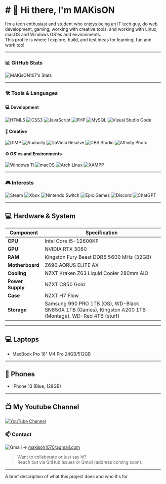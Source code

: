 # # 👋 Hi there, I'm **MAKisON**

I’m a tech enthusiast and student who enjoys being an IT tech guy, do web development, gaming, working with creative tools, and working with Linux, macOS and Windows OS'es and environments.  
This profile is where I explore, build, and test ideas for learning, fun and work too!

---

### 📊 GitHub Stats

![MAKisON107's Stats](https://github-readme-stats.vercel.app/api?username=MAKisON107&theme=vue-dark&show_icons=true&hide_border=true&count_private=true)

---

### 🛠️ Tools & Languages

#### 💻 Development
![HTML5](https://img.shields.io/badge/HTML5-E34F26?style=for-the-badge&logo=html5&logoColor=white)
![CSS3](https://img.shields.io/badge/CSS3-1572B6?style=for-the-badge&logo=css3&logoColor=white)
![JavaScript](https://img.shields.io/badge/JavaScript-323330?style=for-the-badge&logo=javascript&logoColor=F7DF1E)
![PHP](https://img.shields.io/badge/PHP-777BB4?style=for-the-badge&logo=php&logoColor=white)
![MySQL](https://img.shields.io/badge/MySQL-005C84?style=for-the-badge&logo=mysql&logoColor=white)
![Visual Studio Code](https://img.shields.io/badge/VS%20Code-0078D4?style=for-the-badge&logo=visual-studio-code&logoColor=white)

#### 🎨 Creative
![GIMP](https://img.shields.io/badge/GIMP-5C5543?style=for-the-badge&logo=gimp&logoColor=white)
![Audacity](https://img.shields.io/badge/Audacity-0000CC?style=for-the-badge&logo=audacity&logoColor=white)
![DaVinci Resolve](https://img.shields.io/badge/DaVinci_Resolve-1A1A1A?style=for-the-badge&logo=daVinci-resolve&logoColor=white)
![OBS Studio](https://img.shields.io/badge/OBS_Studio-302E31?style=for-the-badge&logo=obsstudio&logoColor=white)
![Affinity Photo](https://img.shields.io/badge/Affinity_Photo-7E4DD2?style=for-the-badge&logo=affinity-photo&logoColor=white)



#### ⚙️ OS'es and Environments
![Windows 11](https://img.shields.io/badge/Windows_11-0078d4?style=for-the-badge&logo=windows-11&logoColor=white)
![macOS](https://img.shields.io/badge/mac%20os-000000?style=for-the-badge&logo=apple&logoColor=white)
![Arch Linux](https://img.shields.io/badge/Arch_Linux-1793D1?style=for-the-badge&logo=arch-linux&logoColor=white)
![XAMPP](https://img.shields.io/badge/Xampp-F37623?style=for-the-badge&logo=xampp&logoColor=white)

---

### 🎮 Interests

![Steam](https://img.shields.io/badge/Steam-000000?style=for-the-badge&logo=steam&logoColor=white)
![Xbox](https://img.shields.io/badge/Xbox-107C10?style=for-the-badge&logo=xbox&logoColor=white)
![Nintendo Switch](https://img.shields.io/badge/Nintendo_Switch-E60012?style=for-the-badge&logo=nintendo-switch&logoColor=white)
![Epic Games](https://img.shields.io/badge/Epic%20Games-313131?style=for-the-badge&logo=Epic%20Games&logoColor=white)
![Discord](https://img.shields.io/badge/Discord-5865F2?style=for-the-badge&logo=discord&logoColor=white)
![ChatGPT](https://img.shields.io/badge/ChatGPT-74aa9c?style=for-the-badge&logo=openai&logoColor=white)

---
## 💻 Hardware & System

| Component          | Specification                   |
|--------------------|--------------------------------|
| **CPU**            | Intel Core i5-12600KF           |
| **GPU**            | NVIDIA RTX 3060                 |
| **RAM**            | Kingston Fury Beast DDR5 5600 MHz (32GB) |
| **Motherboard**    | Z690 AORUS ELITE AX             |
| **Cooling**        | NZXT Kraken Z63 Liquid Cooler 280mm AIO |
| **Power Supply**   | NZXT C850 Gold                  |
| **Case**           | NZXT H7 Flow                   |
| **Storage**        | Samsung 990 PRO 1TB (OS), WD-Black SN850X 1TB (Games), Kingston A200 1TB (Montage), WD-Red 4TB (stuff)       |

---

## 💻 Laptops

- MacBook Pro 16" M4 Pro 24GB/512GB

---

## 📱 Phones

- iPhone 13 (Blue, 128GB) 

---
## 📺 My Youtube Channel

[![YouTube Channel](https://img.shields.io/badge/YouTube-MAKisON-red?style=for-the-badge&logo=youtube&logoColor=white)](https://www.youtube.com/@MAKisON)

### 📫 Contact

![Gmail](https://img.shields.io/badge/Gmail-D14836?style=for-the-badge&logo=gmail&logoColor=white) -> makison1070@gmail.com

> Want to collaborate or just say hi?  
> Reach out via GitHub Issues or Gmail (address coming soon).

---

<!-- README template by readme.so with love 💙 -->


A brief description of what this project does and who it's for

